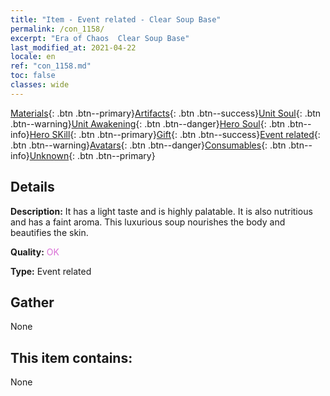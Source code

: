 ```yaml
---
title: "Item - Event related - Clear Soup Base"
permalink: /con_1158/
excerpt: "Era of Chaos  Clear Soup Base"
last_modified_at: 2021-04-22
locale: en
ref: "con_1158.md"
toc: false
classes: wide
---
```

 [Materials](/Items/){: .btn .btn--primary}[Artifacts](/Items/Artifacts/){: .btn .btn--success}[Unit Soul](/Items/UnitSoul/){: .btn .btn--warning}[Unit Awakening](/Items/UnitAwakening/){: .btn .btn--danger}[Hero Soul](/Items/HeroSoul/){: .btn .btn--info}[Hero SKill](/Items/HeroSkill/){: .btn .btn--primary}[Gift](/Items/Gift/){: .btn .btn--success}[Event related](/Items/Events/){: .btn .btn--warning}[Avatars](/Items/Avatars/){: .btn .btn--danger}[Consumables](/Items/Consumables/){: .btn .btn--info}[Unknown](/Items/Unknown/){: .btn .btn--primary}

## Details
 **Description:** It has a light taste and is highly palatable. It is also nutritious and has a faint aroma. This luxurious soup nourishes the body and beautifies the skin.

 **Quality:** <span style="color: #DA70D6">OK</span>

 **Type:** Event related

## Gather

  None

## This item contains:

  None

